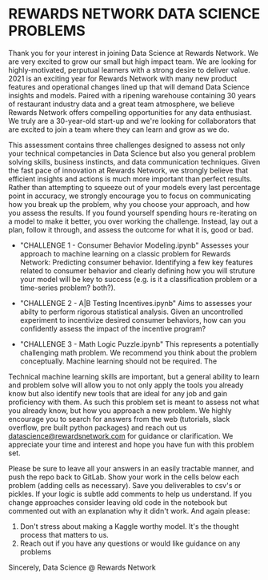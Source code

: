 # REWARDS NETWORK DATA SCIENCE PROBLEMS
Thank you for your interest in joining Data Science at Rewards Network. We are very excited to grow our small but high impact team. We are looking for highly-motivated, perputual learners with a strong desire to deliver value. 2021 is an exciting year for Rewards Network with many new product features and operational changes lined up that will demand Data Science insights and models. Paired with a ripening warehouse containing 30 years of restaurant industry data and a great team atmosphere, we believe Rewards Network offers compelling opportunities for any data enthusiast. We truly are a 30-year-old start-up and we're looking for collaborators that are excited to join a team where they can learn and grow as we do.

This assessment contains three challenges designed to assess not only your technical competancies in Data Science but also you general problem solving skills, business instincts, and data communication techniques. Given the fast pace of innovation at Rewards Network, we strongly believe that efficient insights and actions is much more important than perfect results. Rather than attempting to squeeze out of your models every last percentage point in accuracy, we strongly encourage you to focus on communicating how you break up the problem, why you choose your approach, and how you assess the results. If you found yourself spending hours re-iterating on a model to make it better, you over working the challenge. Instead, lay out a plan, follow it through, and assess the outcome for what it is, good or bad.

- "CHALLENGE 1 - Consumer Behavior Modeling.ipynb"
Assesses your approach to machine learning on a classic problem for Rewards Network: Predicting consumer behavior. Identifying a few key features related to consumer behavior and clearly defining how you will struture your model will be key to success (e.g. is it a classification problem or a time-series problem? both?). 

- "CHALLENGE 2 - A|B Testing Incentives.ipynb"
Aims to assesses your abilty to perform rigorous statistical analysis. Given an uncontrolled experiment to incentivize desired consumer behaviors, how can you confidently assess the impact of the incentive program?

- "CHALLENGE 3 - Math Logic Puzzle.ipynb"
This represents a potentially challenging math problem. We recommend you think about the problem conceptually. Machine learning should not be required. The 

Technical machine learning skills are important, but a general ability to learn and problem solve will allow you to not only apply the tools you already know but also identify new tools that are ideal for any job and gain proficiency with them. As such this problem set is meant to assess not what you already know, but how you approach a new problem. We highly encourage you to search for answers from the web (tutorials, slack overflow, pre built python packages) and reach out us <datascience@rewardsnetwork.com> for guidance or clarification. We appreciate your time and interest and hope you have fun with this problem set.
   
Please be sure to leave all your answers in an easily tractable manner, and push the repo back to GitLab. Show your work in the cells below each problem (adding cells as necessary). Save you deliverables to csv's or pickles. If your logic is subtle add comments to help us understand. If you change approaches consider leaving old code in the notebook but commented out with an explanation why it didn't work. And again please:

1. Don't stress about making a Kaggle worthy model. It's the thought process that matters to us.
2. Reach out if you have any questions or would like guidance on any problems

Sincerely, Data Science @ Rewards Network